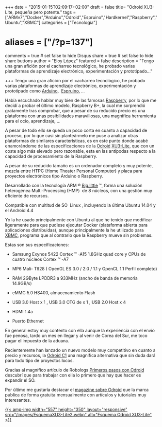 +++
date = "2015-01-15T02:09:17+02:00"
draft = false
title= "Odroid XU3-Lite, pequeña pero potente."
tags = ["ARMv7","Docker","Arduino","Odroid","Espruino","Hardkernel","Raspberry","Ubuntu","XBMC"]
categories = ["Tecnología"]
# aliases = ["/?p=137"]
comments = true	# set false to hide Disqus
share = true	# set false to hide share buttons
author = "Eloy López"
featured = false
description = "Tengo una gran afición por el cacharreo tecnológico, he probado varias plataformas de aprendizaje electrónico, experimentación y prototipado..."

+++
Tengo una gran afición por el cacharreo tecnológico, he probado varias plataformas de aprendizaje electrónico, experimentación y prototipado como <a title="Arduino" href="http://www.arduino.cc/" target="_blank">Arduino</a>,  <a title="Espruino" href="http://www.espruino.com/" target="_blank">Espruino</a>, &#8230;

Había escuchado hablar muy bien de las famosas <a title="Raspberry" href="http://www.raspberrypi.org/" target="_blank">Raspberry</a>, por lo que me decidí a probar el último modelo, Raspberry B+, la cual me sorprendió gratamente tras comprobar, que a pesar de su reducido precio es una plataforma con unas posibilidades maravillosas, una magnifica herramienta para el ocio, aprendizaje, &#8230;

A pesar de todo ello se queda un poco corta en cuanto a capacidad de proceso, por lo que casi sin planteármelo me puse a analizar otras plataformas de similares características, es en este punto donde acabé enamorándome de las especificaciones de la <a title="Odroid" href="http://www.hardkernel.com/main/main.php" target="_blank">Odroid</a> <a title="Odroid XU3-Lite" href="http://www.hardkernel.com/main/products/prdt_info.php?g_code=G141351880955" target="_blank">XU3-Lite</a>, que con un coste algo más elevado pero razonable, esta en las antípodas respecto a la capacidad de procesamiento de la Raspberry.

A pesar de su reducido tamaño es un ordenador completo y muy potente, mezcla entre HTPC (Home Theater Personal Computer) y placa para proyectos electrónicos tipo Arduino o Raspberry.

Desarrollado con la tecnología ARM ® <a title="Big.little" href="http://www.arm.com/products/processors/technologies/biglittleprocessing.php" target="_blank">Big.little</a> ™, forma una solución heterogénea Multi-Processing (HMP)  de 8 núcleos, con una gestión muy eficiente de recursos.

Compatible con multitud de SO  Linux , incluyendo la última Ubuntu 14.04 y el Android 4.4

Yo la he usado principalmente con Ubuntu al que he tenido que modificar ligeramente para que pudiese ejecutar Docker (plataforma abierta para aplicaciones distribuidas), aunque principalmente la he utilizado para <a title="XBMC KODI" href="http://kodi.tv/" target="_blank">XBMC</a>, programa que al contrario que la Raspberry mueve sin problemas.

Estas son sus especificaciones:

* Samsung Exynos 5422 Cortex ™ -A15 1.8GHz quad core y CPUs de cuatro núcleos Cortex ™ -A7

* MP6 Mali- T628 ( OpenGL ES 3.0 / 2.0 / 1.1 y OpenCL 1.1 Perfil completo)

* RAM 2GByte LPDDR3 a 933MHz (ancho de banda de memoria 14.9GB/s)

* eMMC 5.0 HS400, almacenamiento Flash

* USB 3.0 Host x 1 , USB 3.0 OTG de x 1 , USB 2.0 Host x 4

* HDMI 1.4a

* Puerto Ethernet

En general estoy muy contento con ella aunque la experiencia con el envío fue penosa, tardo un mes en llegar y al venir de Corea del Sur, me toco pagar el impuesto de la aduana.

Recientemente han lanzado un nuevo modelo muy competitivo en cuanto a precio y recursos, la <a title="Odroid C1" href="http://www.hardkernel.com/main/products/prdt_info.php?g_code=G141578608433" target="_blank">Odroid C1</a> una magnifica alternativa que sin duda dará para todo tipo de proyectos locos.

Gracias al magnífico artículo de Robologs <a title="Primeros pasos con Odroid" href="http://robologs.net/2014/07/24/primeros-pasos-odroid/" target="_blank">Primeros pasos con Odroid</a> descubrí que para trabajar con ella lo primero que hay que hacer es expandir el SO.

Por último me gustaría destacar el <a title="Odroid Magazine" href="http://magazine.odroid.com/" target="_blank">magazine sobre Odroid</a> que la marca publica de forma gratuita mensualmente con artículos y tutoriales muy interesantes.

[{{< amp-img width="557" height="350" layout="responsive" src="/images/EsquemaXU3-Lite2.webp" alt="Esquema Odroid XU3-Lite" >}}](/images/EsquemaXU3-Lite2.webp)
